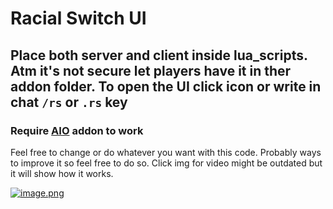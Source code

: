 # Racial Switch UI

## Place both server and client inside lua_scripts. Atm it's not secure let players have it in ther addon folder. To open the UI click icon or write in chat `/rs` or `.rs` key

### Require [AIO](https://github.com/Rochet2/AIO) addon to work

Feel free to change or do whatever you want with this code. Probably ways to improve it so feel free to do so. Click img for video might be outdated but it will show how it works.

[![image.png](https://i.ibb.co/1n087T9/image.png)](https://streamable.com/yw5lvv)